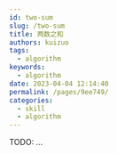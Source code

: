 ```yaml
---
id: two-sum
slug: /two-sum
title: 两数之和
authors: kuizuo
tags: 
  - algorithm
keywords: 
  - algorithm
date: 2023-04-04 12:14:40
permalink: /pages/9ee749/
categories: 
  - skill
  - algorithm
---
```


TODO: ...